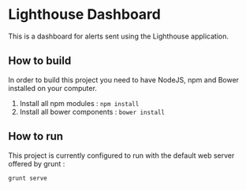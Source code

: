 # Lighthouse Dashboard

This is a dashboard for alerts sent using the Lighthouse application.

## How to build

In order to build this project you need to have NodeJS, npm and Bower installed on your computer.

1. Install all npm modules : `npm install`
1. Install all bower components : `bower install`

## How to run

This project is currently configured to run with the default web server offered by grunt :
```Bash
grunt serve
```